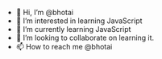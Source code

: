 - 👋 Hi, I’m @bhotai
- 👀 I’m interested in learning JavaScript
- 🌱 I’m currently learning JavaScript
- 💞️ I’m looking to collaborate on learning it.
- 📫 How to reach me @bhotai

<!---
bhotai/bhotai is a ✨ special ✨ repository because its `README.md` (this file) appears on your GitHub profile.
You can click the Preview link to take a look at your changes.
--->
